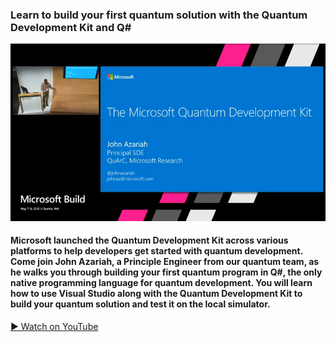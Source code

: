 
### Learn to build your first quantum solution with the Quantum Development Kit and Q#

![Learn to build your first quantum solution with the Quantum Development Kit and Q#](./assets/images/Learn%20to%20build%20your%20first%20quantum%20solution%20with%20the%20Quantum%20Development%20Kit%20and%20Q%23.png)

#### Microsoft launched the Quantum Development Kit across various platforms to help developers get started with quantum development. Come join John Azariah, a Principle Engineer from our quantum team, as he walks you through building your first quantum program in Q#, the only native programming language for quantum development. You will learn how to use Visual Studio along with the Quantum Development Kit to build your quantum solution and test it on the local simulator.

[▶️ Watch on YouTube](https://www.youtube.com/watch?v=YE4m3yCdcqE "▶️ Watch on YouTube")
